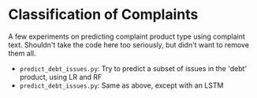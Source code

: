 # Classification of Complaints
A few experiments on predicting complaint product type using complaint text. Shouldn't take the code here too seriously, but didn't want to remove them all.

- `predict_debt_issues.py`: Try to predict a subset of issues in the 'debt' product, using LR and RF
- `predict_debt_issues.py`: Same as above, except with an LSTM
